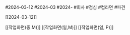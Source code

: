 #2024-03-12
#2024-03
#2024- 
#회사 
#점심 
#컵라면 
#파견 

[[2024-03-12]]

[[작업화면(중.M)]]
[[작업화면(일,M)]]
[[작업화면(일, P)]]



